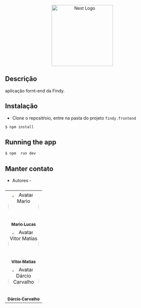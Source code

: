 <p align="center">
  <img src="https://user-images.githubusercontent.com/42968718/221377086-f6a956a1-61a1-4cd6-a52e-3aae7c5dab09.jpg" width="200" alt="Nest Logo" />
</p>

## Descrição

aplicação fornt-end da Findy.

## Instalação

- Clone o repositŕoio, entre na pasta do projeto `findy.frontend`

```bash
$ npm install
```

## Running the app

````bash
$ npm  run dev
````

## Manter contato

- Autores -
<table style="display: flex; flex-direction: row;">
     <tr>
       <td align="center">
         <a href="https://github.com/MarioLucas0"
           ><img
             style="border-radius: 50%"
             src="https://avatars.githubusercontent.com/u/100689099?v=4"
             width="100px;"
             alt="Avatar Mario"
           /><br /><sub><b>Mario Lucas</b></sub></a
         >
       </td>
       </tr>
  <tr>
       <td align="center">
         <a href="https://github.com/VMatiasDev"
           ><img
             style="border-radius: 50%"
             src="https://avatars.githubusercontent.com/u/109880266?v=4"
             width="100px;"
             alt="Avatar Vitor Matias"
           /><br /><sub><b>Vitor Matias</b></sub></a
         >
       </td>
     </tr>
     <tr>
       <td align="center">
         <a href="https://github.com/DarcioCarvalho"
           ><img
             style="border-radius: 50%"
             src="https://avatars.githubusercontent.com/u/48179708?v=4"
             width="100px;"
             alt="Avatar Dárcio Carvalho"
           /><br /><sub><b>Dárcio Carvalho</b></sub></a
         >
       </td>
     </tr>
   </table>
